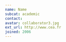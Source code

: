 ```yaml
---
name: Name
subcat: academic
contact: 
avatar: collaborator3.jpg
ext_url: http://www.cea.fr
joined: 2006
---
```


